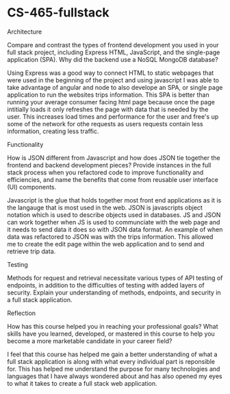 # CS-465-fullstack
Architecture

Compare and contrast the types of frontend development you used in your full stack project, including Express HTML, JavaScript, and the single-page application (SPA).
Why did the backend use a NoSQL MongoDB database?

  Using Express was a good way to connect HTML to static webpages that were used in the beginning of the project and using javascript I was able to take advantage of angular and node to also develope an SPA, or single page application to run the websites trips information. This SPA is better than running your average consumer facing html page because once the page intitially loads it only refreshes the page with data that is needed by the user. This increases load times and performance for the user and free's up some of the network for othe requests as users requests contain less information, creating less traffic.  

Functionality

How is JSON different from Javascript and how does JSON tie together the frontend and backend development pieces?
Provide instances in the full stack process when you refactored code to improve functionality and efficiencies, and name the benefits that come from reusable user interface (UI) components.

Javascript is the glue that holds together most front end applications as it is the langauge that is most used in the web. JSON is javascripts object notation which is used to describe objects used in databases. JS and JSON can work together when JS is used to communciate with the web page and it needs to send data it does so with JSON data format. An example of when data was refactored to JSON was with the trips information. This allowed me to create the edit page within the web application and to send and retrieve trip data. 

Testing

Methods for request and retrieval necessitate various types of API testing of endpoints, in addition to the difficulties of testing with added layers of security. Explain your understanding of methods, endpoints, and security in a full stack application.

Reflection

How has this course helped you in reaching your professional goals? What skills have you learned, developed, or mastered in this course to help you become a more marketable candidate in your career field?

I feel that this course has helped me gain a better understanding of what a full stack application is along with what every individual part is reponsible for. This has helped me understand the purpose for many technologies and languages that I have always wondered about and has also opened my eyes to what it takes to create a full stack web application. 
